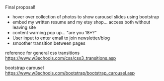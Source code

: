 Final proposal!
- hover over collection of photos to show carousel slides using bootstrap
- embed my written resume and my etsy shop... access both without leaving site
- content warning pop up... "are you 18+?"
- User input to enter email to join newsletter/blog
- smoother transition between pages

reference for general css transitions
https://www.w3schools.com/css/css3_transitions.asp

bootstrap carousel
https://www.w3schools.com/bootstrap/bootstrap_carousel.asp

